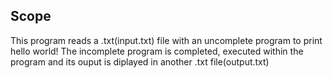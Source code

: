 ## Scope
This program reads a .txt(input.txt) file with an uncomplete program to print hello world!
The incomplete program is completed, executed within the program and its ouput is diplayed in another .txt file(output.txt) 